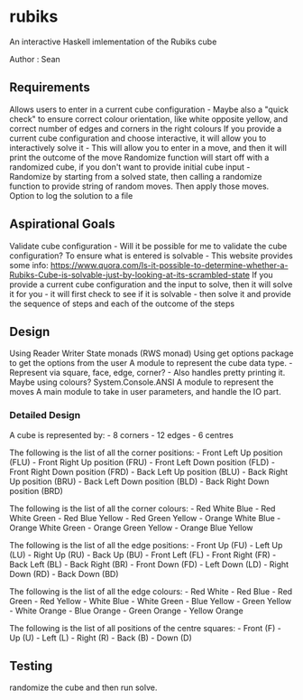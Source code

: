 # rubiks
An interactive Haskell imlementation of the Rubiks cube 

Author : Sean 

## Requirements
Allows users to enter in a current cube configuration
    - Maybe also a "quick check" to ensure correct colour orientation, like white opposite yellow, and correct number of edges and corners in the right colours
If you provide a current cube configuration and choose interactive, it will allow you to interactively solve it
    - This will allow you to enter in a move, and then it will print the outcome of the move
Randomize function will start off with a randomized cube, if you don't want to provide initial cube input
    - Randomize by starting from a solved state, then calling a randomize function to provide string of random moves. Then apply those moves.
Option to log the solution to a file


## Aspirational Goals
Validate cube configuration
    - Will it be possible for me to validate the cube configuration? To ensure what is entered is solvable
    - This website provides some info: 
      https://www.quora.com/Is-it-possible-to-determine-whether-a-Rubiks-Cube-is-solvable-just-by-looking-at-its-scrambled-state
If you provide a current cube configuration and the input to solve, then it will solve it for you
    - it will first check to see if it is solvable
    - then solve it and provide the sequence of steps and each of the outcome of the steps

## Design
Using Reader Writer State monads (RWS monad)
Using get options package to get the options from the user
A module to represent the cube data type. 
    - Represent via square, face, edge, corner?
    - Also handles pretty printing it. Maybe using colours? System.Console.ANSI
A module to represent the moves
A main module to take in user parameters, and handle the IO part. 

### Detailed Design

A cube is represented by:
    - 8 corners
    - 12 edges
    - 6 centres

The following is the list of all the corner positions:
    - Front Left Up position (FLU)
    - Front Right Up position (FRU)
    - Front Left Down position (FLD)
    - Front Right Down position (FRD)
    - Back Left Up position (BLU)
    - Back Right Up position (BRU)
    - Back Left Down position (BLD)
    - Back Right Down position (BRD)

The following is the list of all the corner colours:
    - Red White Blue
    - Red White Green
    - Red Blue Yellow
    - Red Green Yellow
    - Orange White Blue
    - Orange White Green
    - Orange Green Yellow
    - Orange Blue Yellow

The following is the list of all the edge positions:
    - Front Up (FU)
    - Left Up (LU)
    - Right Up (RU)
    - Back Up (BU)
    - Front Left (FL)
    - Front Right (FR)
    - Back Left (BL)
    - Back Right (BR)
    - Front Down (FD)
    - Left Down (LD)
    - Right Down (RD)
    - Back Down (BD)

The following is the list of all the edge colours:
    - Red White
    - Red Blue
    - Red Green
    - Red Yellow
    - White Blue
    - White Green
    - Blue Yellow
    - Green Yellow
    - White Orange
    - Blue Orange
    - Green Orange
    - Yellow Orange

The following is the list of all positions of the centre squares:
    - Front (F)
    - Up (U)
    - Left (L)
    - Right (R)
    - Back (B)
    - Down (D)




## Testing
randomize the cube and then run solve.






